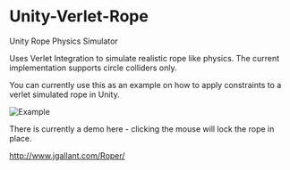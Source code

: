 # Unity-Verlet-Rope
Unity Rope Physics Simulator

Uses Verlet Integration to simulate realistic rope like physics.
The current implementation supports circle colliders only.  

You can currently use this as an example on how to apply constraints to a verlet simulated rope in Unity.

![Example](https://i.imgur.com/svMTosK.gif)

There is currently a demo here - clicking the mouse will lock the rope in place.

http://www.jgallant.com/Roper/
